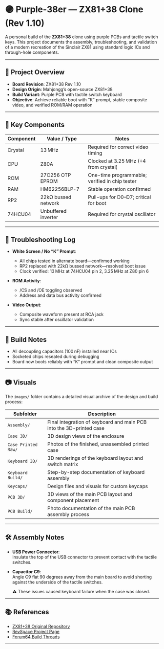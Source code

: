 # 🟣 Purple-38er — ZX81+38 Clone (Rev 1.10)

A personal build of the **ZX81+38** clone using purple PCBs and tactile switch keys. This project documents the assembly, troubleshooting, and validation of a modern recreation of the Sinclair ZX81 using standard logic ICs and through-hole components.

---

## 🧰 Project Overview

- **Board Revision**: ZX81+38 Rev 1.10  
- **Design Origin**: Mahjongg’s open-source ZX81+38  
- **Build Variant**: Purple PCB with tactile switch keyboard  
- **Objective**: Achieve reliable boot with “K” prompt, stable composite video, and verified ROM/RAM operation

---

## 🔧 Key Components

| Component        | Value / Type             | Notes                                  |
|------------------|--------------------------|----------------------------------------|
| Crystal          | 13 MHz                   | Required for correct video timing      |
| CPU              | Z80A                     | Clocked at 3.25 MHz (÷4 from crystal)  |
| ROM              | 27C256 OTP EPROM         | One-time programmable; verified in chip tester |
| RAM              | HM62256BLP-7             | Stable operation confirmed             |
| RP2              | 22kΩ bussed network      | Pull-ups for D0–D7; critical for boot  |
| 74HCU04          | Unbuffered inverter      | Required for crystal oscillator        |

---

## 🧪 Troubleshooting Log

- **White Screen / No “K” Prompt**:
  - All chips tested in alternate board—confirmed working  
  - RP2 replaced with 22kΩ bussed network—resolved boot issue  
  - Clock verified: 13 MHz at 74HCU04 pin 2, 3.25 MHz at Z80 pin 6

- **ROM Activity**:
  - /CS and /OE toggling observed  
  - Address and data bus activity confirmed

- **Video Output**:
  - Composite waveform present at RCA jack  
  - Sync stable after oscillator validation

---

## 📝 Build Notes

- All decoupling capacitors (100 nF) installed near ICs  
- Socketed chips reseated during debugging  
- Board now boots reliably with “K” prompt and clean composite output

---

## 📷 Visuals

The `images/` folder contains a detailed visual archive of the design and build process:

| Subfolder            | Description                                                                 |
|----------------------|-----------------------------------------------------------------------------|
| `Assembly/`          | Final integration of keyboard and main PCB into the 3D-printed case         |
| `Case 3D/`           | 3D design views of the enclosure                                            |
| `Case Printed Raw/`  | Photos of the finished, unassembled printed case                            |
| `Keyboard 3D/`       | 3D renderings of the keyboard layout and switch matrix                      |
| `Keyboard Build/`    | Step-by-step documentation of keyboard assembly                             |
| `Keycaps/`           | Design files and visuals for custom keycaps                                 |
| `PCB 3D/`            | 3D views of the main PCB layout and component placement                     |
| `PCB Build/`         | Photo documentation of the main PCB assembly process                        |

---

## 🛠 Assembly Notes

- **USB Power Connector**:  
  Insulate the top of the USB connector to prevent contact with the tactile switches.

- **Capacitor C9**:  
  Angle C9 flat 90 degrees away from the main board to avoid shorting against the underside of the tactile switches.
  
  ⚠️ These issues caused keyboard failure when the case was closed.

---

## 📚 References

- [ZX81+38 Original Repository](https://github.com/mahjongg2/ZX81plus38)  
- [RevSpace Project Page](https://revspace.nl/ZX81plus38_simple_to_build_ZX-81_clone)  
- [Forum64 Build Threads](https://www.forum64.de)

---


